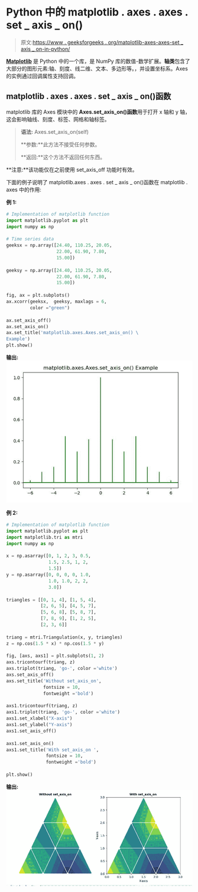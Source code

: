# Python 中的 matplotlib . axes . axes . set _ axis _ on()

> 原文:[https://www . geeksforgeeks . org/matplotlib-axes-axes-set _ axis _ on-in-python/](https://www.geeksforgeeks.org/matplotlib-axes-axes-set_axis_on-in-python/)

**[Matplotlib](https://www.geeksforgeeks.org/python-introduction-matplotlib/)** 是 Python 中的一个库，是 NumPy 库的数值-数学扩展。**轴类**包含了大部分的图形元素:轴、刻度、线二维、文本、多边形等。，并设置坐标系。Axes 的实例通过回调属性支持回调。

## matplotlib . axes . axes . set _ axis _ on()函数

matplotlib 库的 Axes 模块中的 **Axes.set_axis_on()函数**用于打开 x 轴和 y 轴，这会影响轴线、刻度、标签、网格和轴标签。

> **语法:** Axes.set_axis_on(self)
> 
> **参数:**此方法不接受任何参数。
> 
> **返回:**这个方法不返回任何东西。

**注意:**该功能仅在之前使用 set_axis_off 功能时有效。

下面的例子说明了 matplotlib.axes . axes . set _ axis _ on()函数在 matplotlib . axes 中的作用:

**例 1:**

```py
# Implementation of matplotlib function
import matplotlib.pyplot as plt
import numpy as np

# Time series data
geeksx = np.array([24.40, 110.25, 20.05,
                   22.00, 61.90, 7.80, 
                   15.00])

geeksy = np.array([24.40, 110.25, 20.05,
                   22.00, 61.90, 7.80,
                   15.00])

fig, ax = plt.subplots()
ax.xcorr(geeksx,  geeksy, maxlags = 6, 
         color ="green")

ax.set_axis_off()
ax.set_axis_on()
ax.set_title('matplotlib.axes.Axes.set_axis_on() \
Example')
plt.show()
```

**输出:**
![](img/dca9b7e2b0f68b97bdb394c493fc6fee.png)

**例 2:**

```py
# Implementation of matplotlib function
import matplotlib.pyplot as plt
import matplotlib.tri as mtri
import numpy as np

x = np.asarray([0, 1, 2, 3, 0.5,
                1.5, 2.5, 1, 2,
                1.5])
y = np.asarray([0, 0, 0, 0, 1.0,
                1.0, 1.0, 2, 2,
                3.0])

triangles = [[0, 1, 4], [1, 5, 4], 
             [2, 6, 5], [4, 5, 7],
             [5, 6, 8], [5, 8, 7], 
             [7, 8, 9], [1, 2, 5], 
             [2, 3, 6]]

triang = mtri.Triangulation(x, y, triangles)
z = np.cos(1.5 * x) * np.cos(1.5 * y)

fig, [axs, axs1] = plt.subplots(1, 2)
axs.tricontourf(triang, z)
axs.triplot(triang, 'go-', color ='white')
axs.set_axis_off()
axs.set_title('Without set_axis_on', 
              fontsize = 10, 
              fontweight ='bold')

axs1.tricontourf(triang, z)
axs1.triplot(triang, 'go-', color ='white')
axs1.set_xlabel("X-axis")
axs1.set_ylabel("Y-axis")
axs1.set_axis_off()

axs1.set_axis_on()
axs1.set_title('With set_axis_on ',
               fontsize = 10,
               fontweight ='bold')

plt.show()
```

**输出:**
![](img/60fcdcf5e8bac620b4787295996fc168.png)